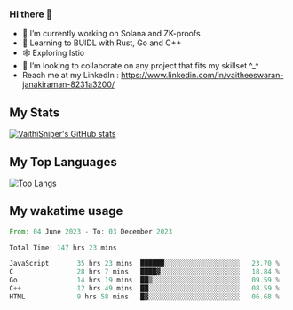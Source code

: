 ### Hi there 👋

- 🔭 I’m currently working on Solana and ZK-proofs
- 📖 Learning to BUIDL with Rust, Go and C++
- 🕸️ Exploring Istio
- 👯 I’m looking to collaborate on any project that fits my skillset ^_^
- Reach me at my LinkedIn : https://www.linkedin.com/in/vaitheeswaran-janakiraman-8231a3200/

## My Stats
[![VaithiSniper's GitHub stats](https://github-readme-stats.vercel.app/api?username=VaithiSniper&hide=stars&theme=radical)](https://github.com/anuraghazra/github-readme-stats)

## My Top Languages

[![Top Langs](https://github-readme-stats.vercel.app/api/top-langs/?username=VaithiSniper&layout=compact)](https://github.com/anuraghazra/github-readme-stats)

## My wakatime usage

<!--START_SECTION:waka-->

```rust
From: 04 June 2023 - To: 03 December 2023

Total Time: 147 hrs 23 mins

JavaScript       35 hrs 23 mins  ██████░░░░░░░░░░░░░░░░░░░   23.70 %
C                28 hrs 7 mins   ████▓░░░░░░░░░░░░░░░░░░░░   18.84 %
Go               14 hrs 19 mins  ██▒░░░░░░░░░░░░░░░░░░░░░░   09.59 %
C++              12 hrs 49 mins  ██░░░░░░░░░░░░░░░░░░░░░░░   08.59 %
HTML             9 hrs 58 mins   █▓░░░░░░░░░░░░░░░░░░░░░░░   06.68 %
```

<!--END_SECTION:waka-->
